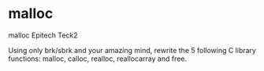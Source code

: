 # malloc

malloc Epitech Teck2

Using only brk/sbrk and your amazing mind, rewrite the 5 following C library functions: malloc, calloc,
realloc, reallocarray and free.

